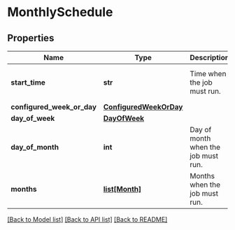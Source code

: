 # MonthlySchedule

## Properties
Name | Type | Description | Notes
------------ | ------------- | ------------- | -------------
**start_time** | **str** | Time when the job must run. | [optional] [default to '10:00']
**configured_week_or_day** | [**ConfiguredWeekOrDay**](ConfiguredWeekOrDay.md) |  | [optional] 
**day_of_week** | [**DayOfWeek**](DayOfWeek.md) |  | [optional] 
**day_of_month** | **int** | Day of month when the job must run. | [optional] 
**months** | [**list[Month]**](Month.md) | Months when the job must run. | [optional] 

[[Back to Model list]](../README.md#documentation-for-models) [[Back to API list]](../README.md#documentation-for-api-endpoints) [[Back to README]](../README.md)

